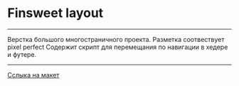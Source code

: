 # Finsweet layout 
***
Верстка большого многостраничного проекта.
Разметка соотвествует pixel perfect
Содержит скрипт для перемещания по навигации в хедере и футере.
***
[Сслыка на макет](https://www.figma.com/design/uPuxmvedGVi02x87iLmER2/Finsweet-(Copy)?node-id=27-387&t=zvKMCjPOl6IQTxK6-1)
